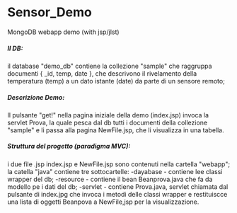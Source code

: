 # Sensor_Demo
MongoDB webapp demo (with jsp/jlst)

##### Il DB:
il database "demo_db" contiene la collezione "sample" che raggruppa documenti { _id, temp, date }, 
che descrivono il rivelamento della temperatura (temp) a un dato istante (date) da parte di un sensore remoto;

##### Descrizione Demo:
Il pulsante "get!" nella pagina iniziale della demo (index.jsp) invoca la servlet Prova, la quale pesca dal db
tutti i documenti della collezione "sample" e li passa alla pagina NewFile.jsp, che li visualizza in una tabella.

##### Struttura del progetto (paradigma MVC):
i due file .jsp index.jsp e NewFile.jsp sono contenuti nella cartella "webapp";
la catella "java" contiene tre sottocartelle:
-dayabase - contiene lee classi wrapper del db; 
-resource - contiene il bean Beanprova.java che fa da modello pe i dati del db;
-servlet - contiene Prova.java, servlet chiamata dal pulsante di index.jpg che invoca i metodi delle classi wrapper 
e restituiscce una lista di oggetti Beanpova a NewFile,jsp per la visualizzazione.

